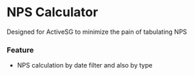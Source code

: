 # NPS Calculator
Designed for ActiveSG to minimize the pain of tabulating NPS

### Feature
- NPS calculation by date filter and also by type 
